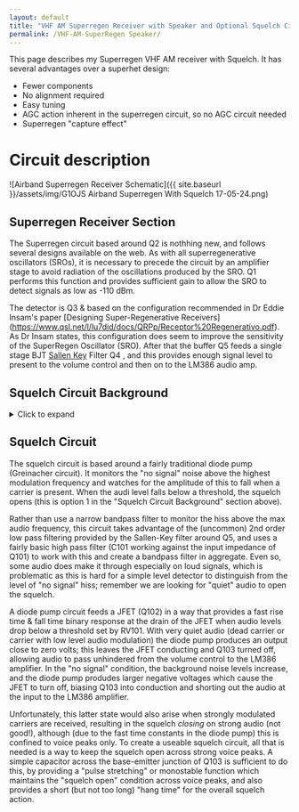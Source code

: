 ```yaml
---
layout: default
title: "VHF AM Superregen Receiver with Speaker and Optional Squelch Circuit"
permalink: /VHF-AM-SuperRegen Speaker/
---
```

This page describes my Superregen VHF AM receiver with Squelch. It has several advantages over a superhet design:
- Fewer components
- No alignment required
- Easy tuning
- AGC action inherent in the superregen circuit, so no AGC circuit needed
- Superregen "capture effect"

# Circuit description
![Airband Superregen Receiver Schematic]({{ site.baseurl }}/assets/img/G1OJS Airband Superregen With Squelch 17-05-24.png)

## Superregen Receiver Section
The Superregen circuit based around Q2 is nothhing new, and follows several designs available on the web. As with all superregenerative oscillators (SROs), it is necessary to precede the circuit by an amplifier stage to avoid radiation of the oscillations produced by the SRO. Q1 performs this function and provides sufficient gain to allow the SRO to detect signals as low as -110 dBm.

The detector is Q3 & based on the configuration recommended in Dr Eddie Insam's paper [Designing Super-Regenerative Receivers]
(https://www.qsl.net/l/lu7did/docs/QRPp/Receptor%20Regenerativo.pdf). As Dr Insam states, this configuration does seem to improve the sensitivity of the SuperRegen Oscillator (SRO). After that the buffer Q5 feeds a single stage BJT [Sallen Key](https://en.wikipedia.org/wiki/Sallen%E2%80%93Key_topology) Filter Q4 , and this provides enough signal level to present to the volume control and then on to the LM386 audio amp. 

## Squelch Circuit Background
<details markdown=1><summary markdown="span">Click to expand</summary>
Squelch circuits can be quite tricky to implement in SRO receivers because the background noise under "no signal" conditions can be almost as loud as wanted signals when a carrier is present. There are several ways around this problem, as described in the subsections below.

### Channel Quieting Squelch
This approach is to monitor the "no signal" noise above the highest modulation frequency and watch for the amplitude of this to fall when a carrier is present.
A good example of this technique using a multiple-feedback narrowband bandpass filter based around an op-amp is described by Dayle Edwards on The RadioBoard [here](https://www.theradioboard.org/forum/solid-state-radios/solid-state-superregenerative-rx-with-squelch). Dayle's implementation uses a narrow bandpass filter to "pick out" the background hiss somewhere above the highest modulated audio frequency and the "quench frequency". It is necessary to use a tight filter to "probe" this "gap" in the frequency spectrum because both the demodulated audio and the signal coming from the residue of the quench operation are very strong and would otherwise make this technique unworkable.

### Traditional Audio Level Squelch
A traditional approach can be used if the demodulated audio is filtered tightly enough to remove the quency signal and as much of the "no signal" SRO noise as possible. This is in some ways the opposite of the Channel Queiting approach (looking for a strong wanted signal rather than quieted unwanted noise). I had some successwith the circuit below, usign two op-amps to do the tight filtering and gain, and an NE555 to act as the squelch trigger & hang time circuit.


### Voice Cadence Squelch
My own invention as far as I know: monitor the audio spectrum (again tightly filtered as in 2) but instead of triggering the squelch based on the *level* of the audio, watch for *changes* in the audio level. This way, the squelch responds to the transition between "no signal" hiss and the quieted audio on reception of an unmodulated carrier, and also responds to the cadence of voice signals (the increase and decrease in volume across speech sounds is itself a signal that can be monitored).

</details>

## Squelch Circuit
The squelch circuit is based around a fairly traditional diode pump (Greinacher circuit). It monitors the "no signal" noise above the highest modulation frequency and watches for the amplitude of this to fall when a carrier is present. When the audi level falls below a threshold, the squelch opens (this is option 1 in the "Squelch Circuit Background" section above).

Rather than use a narrow bandpass filter to monitor the hiss above the max audio frequency, this circuit takes advantage of the (uncommon) 2nd order low pass filtering provided by the Sallen-Key filter around Q5, and uses a fairly basic high pass filter (C101 working against the input impedance of Q101) to work with this and create a bandpass filter in aggregate. Even so, some audio does make it through especially on loud signals, which is problematic as this is hard for a simple level detector to distinguish from the level of "no signal" hiss; remember we are looking for "quiet" audio to open the squelch.

A diode pump circuit feeds a JFET (Q102) in a way that provides a fast rise time & fall time binary response at the drain of the JFET when audio levels drop below a threshold set by RV101. With very quiet audio (dead carrier or carrier with low level audio modulation) the diode pump produces an output close to zero volts; this leaves the JFET conducting and Q103 turned off, allowing audio to pass unhindered from the volume control to the LM386 amplifier. In the "no signal" condition, the background noise levels increase, and the diode pump produdes larger negative voltages which cause the JFET to turn off, biasing Q103 into conduction and shorting out the audio at the input to the LM386 amplifier.

Unfortunately, this latter state would also arise when strongly modulated carriers are received, resulting in the squelch *closing* on strong audio (not good!), although (due to the fast time constants in the diode pump) this is confined to voice peaks only. To create a useable squelch circuit, all that is needed is a way to keep the squelch open across strong voice peaks. A simple capacitor across the base-emitter junction of Q103 is sufficient to do this, by providing a "pulse stretching" or monostable function which maintains the "squelch open" condition across voice peaks, and also provides a short (but not too long) "hang time" for the overall squelch action.

 

